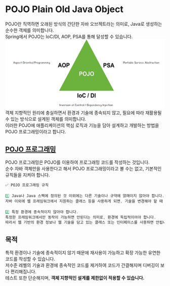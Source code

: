 # POJO Plain Old Java Object

POJO란 직역하면 오래된 방식의 간단한 자바 오브젝트라는 의미로, Java로 생성하는 순수한 객체를 의미합니다. <br>
Spring에서 POJO는 IoC/DI, AOP, PSA를 통해 달성할 수 있습니다. <br>
<img src="./img/pojo.png" width="600"><br>
객체 지향적인 원리에 충실하면서 환경과 기술에 종속되지 않고, 필요에 따라 재활용될 수 있는 방식으로 설계된 객체를 의미합니다. <br>
이러한 POJO에 애플리케이션의 핵심 로직과 기능을 담아 설계하고 개발하는 방법을 POJO 프로그래밍이라고 합니다. <br>

## [POJO 프로그래밍](https://ittrue.tistory.com/211)

POJO 프로그래밍은 POJO를 이용하여 프로그래밍 코드를 작성하는 것입니다. <br>
순수 자바 객체만을 사용한다고 해서 POJO 프로그래밍이라고 볼 수는 없고, 기본적인 규칙들을 지켜야 합니다. <br>

```java
✅ POJO 프로그래밍 규칙

1️⃣ Java나 Java 스펙에 정의된 것 이외에는 다른 기술이나 규약에 얽매이지 않아야 합니다.
자바 이외에 웹 프레임워크에서 지원하는 클래스 등을 사용하게 되면, 기술을 변경해야 할 때 객체지향 설계 기법을 적용하기 어려워지기 때문입니다.

2️⃣ 특정 환경에 종속적이지 않아야 합니다.
특정한 프레임워크에서만 동작이 가능하면 안된다는 의미로, 환경에 독립적이어야 합니다.
따라서 웹 기반의 환경 정보나 웹 기술을 담고 있는 클래스 또는 인터페이스를 사용하면 안됩니다.
```

## 목적

특적 환경이나 기술에 종속적이지 않기 때문에 재사용이 가능하고 확장 가능한 유연한 코드를 작성할 수 있습니다.<br>
저수준 레벨의 기술과 환경에 종속적인 코드를 제거하여 코드가 간결해지며 디버깅이 보다 편리해집니다. <br>
테스트 또한 단순해지며, **객체 지향적인 설계를 제한없이 적용할 수 있습니다.** <br>
